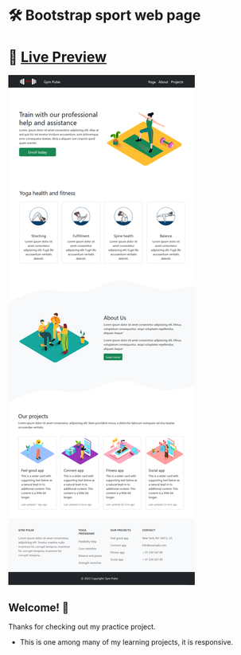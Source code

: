 # 🛠 Bootstrap sport web page

# 🔗 [Live Preview](https://63287f71530de245f2d3a7ba--gleaming-kringle-bd2682.netlify.app/)
![Design preview](./preview.png)

## Welcome! 👋

Thanks for checking out my practice project.

- This is one among many of my learning projects, it is responsive.


